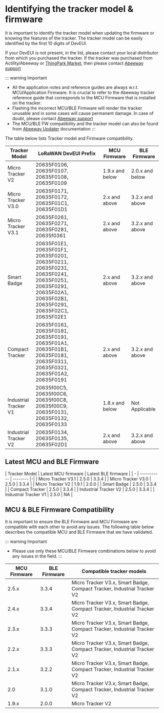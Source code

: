 # Identifying the tracker model & firmware

It is important to identify the tracker model when updating the firmware or knowing the features of the tracker. The tracker model can be easily identified by the first 10 digits of DevEUI. 

If your DevEUI is not present, in the list, please contact your local distributor from which you purchased the tracker. If the tracker was purchased from Actility/Abeeway or [ThingPark Market](https://market.thingpark.com/), then please contact [Abeeway support](https://thingpark.page.link/AbeewaySupport)

::: warning Important
* All the application notes and reference guides are always w.r.t. MCU/Application Firmware. It is crucial to refer to the Abeeway tracker reference guide that corresponds to the MCU Firmware that is installed on the tracker.
* Flashing the incorrect MCU/BLE Firmware will render the tracker unusable and in some cases will cause permanent damage. In case of doubt, please contact [Abeeway support](https://thingpark.page.link/AbeewaySupport)
* The MCU/BLE FW compatibility and the tracker model can also be found from [Abeeway Updater](https://github.com/Abeeway/Abeeway-updater) documentation
::: 

The table below lists Tracker model and Firmware compatibility.

| Tracker Model | LoRaWAN DevEUI Prefix | MCU Firmware | BLE Firmware | 
| - | ----------- | -------- |-|
| Micro Tracker V2 | 20635F0106, 20635F0107, 20635F0108, 20635F0109 | 1.9.x and below | 2.0.x and below | 
| Micro Tracker V3.0 | 20635F0171, 20635F0172, 20635F01C1, 20635F01D1 | 2.x and above | 3.2.x and above | 
| Micro Tracker V3.1 | 20635F0261, 20635F0271, 20635F0281, 20635f0361 | 2.x and above | 3.2.x and above | 
| Smart Badge | 20635F01E1, 20635F01F1, 20635F0201, 20635F0211, 20635F0231, 20635F0241, 20635F0251, 20635F0291, 20635F02A1, 20635F02B1, 20635F0291, 20635F02C1, 20635F02E1 | 2.x and above | 3.2.x and above | 
| Compact Tracker | 20635F0161, 20635F0181, 20635F0191, 20635F01A1, 20635F01B1, 20635F0181, 20635F0311, 20635F0321, 20635F01A2, 20635F0191 | 2.x and above | 3.2.x and above | 
| Industrial Tracker V1 | 20635f00C5, 20635f00C6, 20635f00C8, 20635f00C9, 20635F0131, 20635F0132, 20635F0133 | 1.8.x and below | Not Applicable | 
| Industrial Tracker V2 | 20635F0134, 20635F0135, 20635F02D1 | 2.x and above | 3.2.x and above | 

## Latest MCU and BLE Firmware
| Tracker Model | Latest MCU firmware | Latest BLE firmware | 
| - | ----------- | -------- |-|
| Micro Tracker V3.1 | 2.5.0 | 3.3.4 |
| Micro Tracker V3.0 | 2.5.0 | 3.3.4 | 
| Micro Tracker V2 | 1.9.1 | 2.0.0 | 
| Smart Badge | 2.5.0 | 3.3.4 |
| Compact Tracker | 2.5.0 | 3.3.4 |
| Industrial Tracker V2 | 2.5.0 | 3.3.4 |
| Industrial Tracker V1 | 2.5.0 | NA |

## MCU & BLE Firmware Compatibility

It is important to ensure the BLE Firmware and MCU Firmware are compatible with each other to avoid any issues. The following table below describes the compatible MCU and BLE Firmware that we have validated. 

::: warning Important
* Please use only these MCU/BLE Firmware combinations below to avoid any issues in the field.
::: 


| MCU Firmware| BLE Firmware | Compatible tracker models | 
| - | ----------- | -------- |
| 2.5.x| 3.3.4 | Micro Tracker V3.x, Smart Badge, Compact Tracker, Industrial Tracker V2 |
| 2.4.x| 3.3.4 | Micro Tracker V3.x, Smart Badge, Compact Tracker, Industrial Tracker V2 |
| 2.3.x | 3.3.3 | Micro Tracker V3.x, Smart Badge, Compact Tracker, Industrial Tracker V2 |
| 2.2.x | 3.3.3 | Micro Tracker V3.x, Smart Badge, Compact Tracker, Industrial Tracker V2 |
| 2.1.x | 3.2.2 | Micro Tracker V3.x, Smart Badge, Compact Tracker, Industrial Tracker V2 |
| 2.0 | 3.1.0 | Micro Tracker V3.x, Smart Badge, Compact Tracker, Industrial Tracker V2 |
| 1.9.x | 2.0.0 | Micro Tracker V2|
